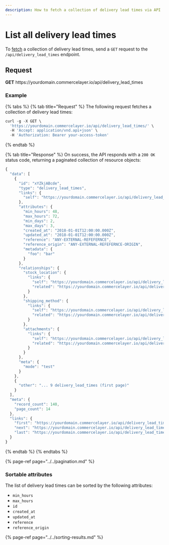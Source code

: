 ```yaml
---
description: How to fetch a collection of delivery lead times via API
---
```


# List all delivery lead times

To <a href="https://docs.commercelayer.io/developers/fetching-resources" target="_blank">fetch</a> a collection of delivery lead times, send a `GET` request to the `/api/delivery_lead_times` endpoint.

## Request

**GET** https://<i></i>yourdomain.commercelayer.io/api/delivery_lead_times

### **Example**

{% tabs %}
{% tab title="Request" %}
The following request fetches a collection of delivery lead times:

```javascript
curl -g -X GET \
  'https://yourdomain.commercelayer.io/api/delivery_lead_times/' \
  -H 'Accept: application/vnd.api+json' \
  -H 'Authorization: Bearer your-access-token'
```
{% endtab %}

{% tab title="Response" %}
On success, the API responds with a `200 OK` status code, returning a paginated collection of resource objects:

```javascript
{
  "data": [
    {
      "id": "xYZkjABcde",
      "type": "delivery_lead_times",
      "links": {
        "self": "https://yourdomain.commercelayer.io/api/delivery_lead_times/xYZkjABcde"
      },
      "attributes": {
        "min_hours": 48,
        "max_hours": 72,
        "min_days": 2,
        "max_days": 3,
        "created_at": "2018-01-01T12:00:00.000Z",
        "updated_at": "2018-01-01T12:00:00.000Z",
        "reference": "ANY-EXTERNAL-REFEFERNCE",
        "reference_origin": "ANY-EXTERNAL-REFEFERNCE-ORIGIN",
        "metadata": {
          "foo": "bar"
        }
      },
      "relationships": {
        "stock_location": {
          "links": {
            "self": "https://yourdomain.commercelayer.io/api/delivery_lead_times/xYZkjABcde/relationships/stock_location",
            "related": "https://yourdomain.commercelayer.io/api/delivery_lead_times/xYZkjABcde/stock_location"
          }
        },
        "shipping_method": {
          "links": {
            "self": "https://yourdomain.commercelayer.io/api/delivery_lead_times/xYZkjABcde/relationships/shipping_method",
            "related": "https://yourdomain.commercelayer.io/api/delivery_lead_times/xYZkjABcde/shipping_method"
          }
        },
        "attachments": {
          "links": {
            "self": "https://yourdomain.commercelayer.io/api/delivery_lead_times/xYZkjABcde/relationships/attachments",
            "related": "https://yourdomain.commercelayer.io/api/delivery_lead_times/xYZkjABcde/attachments"
          }
        }
      },
      "meta": {
        "mode": "test"
      }
    },
    {
      "other": "... 9 delivery_lead_times (first page)"
    }
  ],
  "meta": {
    "record_count": 140,
    "page_count": 14
  },
  "links": {
    "first": "https://yourdomain.commercelayer.io/api/delivery_lead_times?page[number]=1&page[size]=10",
    "next": "https://yourdomain.commercelayer.io/api/delivery_lead_times?page[number]=2&page[size]=10",
    "last": "https://yourdomain.commercelayer.io/api/delivery_lead_times?page[number]=14&page[size]=10"
  }
}
```
{% endtab %}
{% endtabs %}

{% page-ref page="../../pagination.md" %}

### Sortable attributes

The list of delivery lead times can be sorted by the following attributes:

* `min_hours`
* `max_hours`
* `id`
* `created_at`
* `updated_at`
* `reference`
* `reference_origin`

{% page-ref page="../../sorting-results.md" %}

